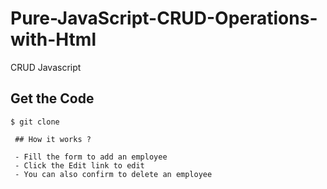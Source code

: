 # Pure-JavaScript-CRUD-Operations-with-Html
CRUD Javascript
  

## Get the Code

```
$ git clone 

 ## How it works ?

 - Fill the form to add an employee
 - Click the Edit link to edit
 - You can also confirm to delete an employee